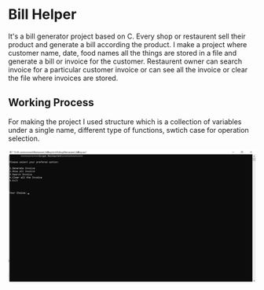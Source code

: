 
# Bill Helper

It's a bill generator project based on C. Every shop or restaurent sell their product and generate a bill according the product. I make a project where customer name, date, food names all the things are stored in a file and generate a bill or invoice for the customer. Restaurent owner can search invoice for a particular customer invoice or can see all the invoice or clear the file where invoices are stored.


## Working Process 

For making the project I used structure which is a collection of variables under a single name, different type of functions, swtich case for operation selection.

<p align="center">
  <img src="Webp.net-gifmaker.gif" width="720" alt="screenshoot">
</p>
